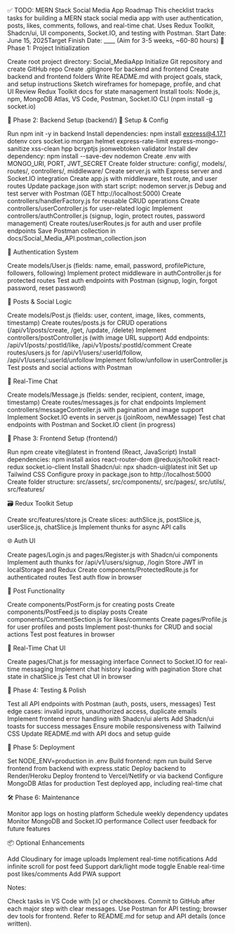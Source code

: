 ✅ TODO: MERN Stack Social Media App Roadmap
This checklist tracks tasks for building a MERN stack social media app with user authentication, posts, likes, comments, follows, and real-time chat. Uses Redux Toolkit, Shadcn/ui, UI components, Socket.IO, and testing with Postman.
Start Date: June 15, 2025Target Finish Date: \_\_\_\_ (Aim for 3-5 weeks, ~60-80 hours)
📁 Phase 1: Project Initialization

Create root project directory: Social_MediaApp
Initialize Git repository and create GitHub repo
Create .gitignore for backend and frontend
Create backend and frontend folders
Write README.md with project goals, stack, and setup instructions
Sketch wireframes for homepage, profile, and chat UI
Review Redux Toolkit docs for state management
Install tools: Node.js, npm, MongoDB Atlas, VS Code, Postman, Socket.IO CLI (npm install -g socket.io)

🧠 Phase 2: Backend Setup (backend/)
🔧 Setup & Config

Run npm init -y in backend
Install dependencies: npm install express@4.17.1 dotenv cors socket.io morgan helmet express-rate-limit express-mongo-sanitize xss-clean hpp bcryptjs jsonwebtoken validator
Install dev dependency: npm install --save-dev nodemon
Create .env with MONGO_URI, PORT, JWT_SECRET
Create folder structure: config/, models/, routes/, controllers/, middleware/
Create server.js with Express server and Socket.IO integration
Create app.js with middleware, test route, and user routes
Update package.json with start script: nodemon server.js
Debug and test server with Postman (GET http://localhost:5000)
Create controllers/handlerFactory.js for reusable CRUD operations
Create controllers/userController.js for user-related logic
Implement controllers/authController.js (signup, login, protect routes, password management)
Create routes/userRoutes.js for auth and user profile endpoints
Save Postman collection in docs/Social_Media_API.postman_collection.json

👤 Authentication System

Create models/User.js (fields: name, email, password, profilePicture, followers, following)
Implement protect middleware in authController.js for protected routes
Test auth endpoints with Postman (signup, login, forgot password, reset password)

📝 Posts & Social Logic

Create models/Post.js (fields: user, content, image, likes, comments, timestamp)
Create routes/posts.js for CRUD operations (/api/v1/posts/create, /get, /update, /delete)
Implement controllers/postController.js (with image URL support)
Add endpoints: /api/v1/posts/:postId/like, /api/v1/posts/:postId/comment
Create routes/users.js for /api/v1/users/:userId/follow, /api/v1/users/:userId/unfollow
Implement follow/unfollow in userController.js
Test posts and social actions with Postman

💬 Real-Time Chat

Create models/Message.js (fields: sender, recipient, content, image, timestamp)
Create routes/messages.js for chat endpoints
Implement controllers/messageController.js with pagination and image support
Implement Socket.IO events in server.js (joinRoom, newMessage)
Test chat endpoints with Postman and Socket.IO client (in progress)

🎨 Phase 3: Frontend Setup (frontend/)

Run npm create vite@latest in frontend (React, JavaScript)
Install dependencies: npm install axios react-router-dom @reduxjs/toolkit react-redux socket.io-client
Install Shadcn/ui: npx shadcn-ui@latest init
Set up Tailwind CSS
Configure proxy in package.json to http://localhost:5000
Create folder structure: src/assets/, src/components/, src/pages/, src/utils/, src/features/

🗃️ Redux Toolkit Setup

Create src/features/store.js
Create slices: authSlice.js, postSlice.js, userSlice.js, chatSlice.js
Implement thunks for async API calls

🌐 Auth UI

Create pages/Login.js and pages/Register.js with Shadcn/ui components
Implement auth thunks for /api/v1/users/signup, /login
Store JWT in localStorage and Redux
Create components/ProtectedRoute.js for authenticated routes
Test auth flow in browser

📸 Post Functionality

Create components/PostForm.js for creating posts
Create components/PostFeed.js to display posts
Create components/CommentSection.js for likes/comments
Create pages/Profile.js for user profiles and posts
Implement post-thunks for CRUD and social actions
Test post features in browser

💬 Real-Time Chat UI

Create pages/Chat.js for messaging interface
Connect to Socket.IO for real-time messaging
Implement chat history loading with pagination
Store chat state in chatSlice.js
Test chat UI in browser

🧪 Phase 4: Testing & Polish

Test all API endpoints with Postman (auth, posts, users, messages)
Test edge cases: invalid inputs, unauthorized access, duplicate emails
Implement frontend error handling with Shadcn/ui alerts
Add Shadcn/ui toasts for success messages
Ensure mobile responsiveness with Tailwind CSS
Update README.md with API docs and setup guide

🚀 Phase 5: Deployment

Set NODE_ENV=production in .env
Build frontend: npm run build
Serve frontend from backend with express.static
Deploy backend to Render/Heroku
Deploy frontend to Vercel/Netlify or via backend
Configure MongoDB Atlas for production
Test deployed app, including real-time chat

🛠️ Phase 6: Maintenance

Monitor app logs on hosting platform
Schedule weekly dependency updates
Monitor MongoDB and Socket.IO performance
Collect user feedback for future features

📦 Optional Enhancements

Add Cloudinary for image uploads
Implement real-time notifications
Add infinite scroll for post feed
Support dark/light mode toggle
Enable real-time post likes/comments
Add PWA support

Notes:

Check tasks in VS Code with [x] or checkboxes.
Commit to GitHub after each major step with clear messages.
Use Postman for API testing; browser dev tools for frontend.
Refer to README.md for setup and API details (once written).
